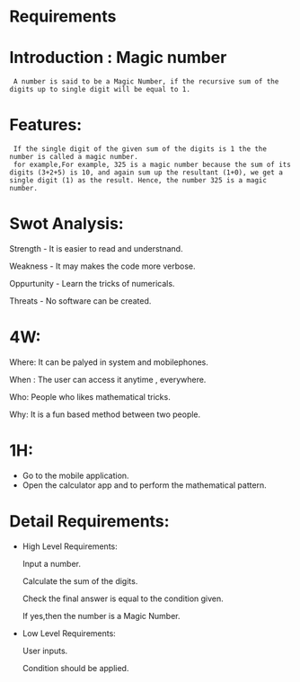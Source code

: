 # Requirements
# Introduction : Magic number
     A number is said to be a Magic Number, if the recursive sum of the digits up to single digit will be equal to 1.
# Features:
     If the single digit of the given sum of the digits is 1 the the number is called a magic number.
     for example,For example, 325 is a magic number because the sum of its digits (3+2+5) is 10, and again sum up the resultant (1+0), we get a single digit (1) as the result. Hence, the number 325 is a magic number.
# Swot Analysis:
Strength - It is easier to read and understnand.

Weakness - It may makes the code more verbose.

Oppurtunity - Learn the tricks of numericals.

Threats - No software can be created.
# 4W:
Where: It can be palyed in system and mobilephones.

When : The user can access it anytime , everywhere.

Who: People who likes mathematical tricks.

Why: It is a fun based method between two people.
# 1H:
* Go to the mobile application.
* Open the calculator app and to perform the mathematical pattern.
# Detail Requirements:
 * High Level Requirements:
 
   Input a number.
 
   Calculate the sum of the digits.
 
   Check the final answer is equal to the condition given.
 
   If yes,then the number is a Magic Number.
 
 * Low Level Requirements:
 
    User inputs.
    
    Condition should be applied.
   
     
     

